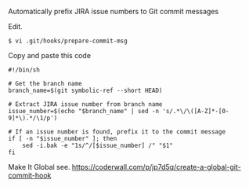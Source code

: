 Automatically prefix JIRA issue numbers to Git commit messages

Edit.
~~~
$ vi .git/hooks/prepare-commit-msg
~~~

Copy and paste this code
~~~
#!/bin/sh

# Get the branch name
branch_name=$(git symbolic-ref --short HEAD)

# Extract JIRA issue number from branch name
issue_number=$(echo "$branch_name" | sed -n 's/.*\/\([A-Z]*-[0-9]*\).*/\1/p')

# If an issue number is found, prefix it to the commit message
if [ -n "$issue_number" ]; then
    sed -i.bak -e "1s/^/[$issue_number] /" "$1"
fi
~~~

Make It Global
see. https://coderwall.com/p/jp7d5q/create-a-global-git-commit-hook

